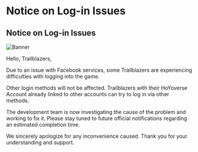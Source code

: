 # Notice on Log-in Issues
## Notice on Log-in Issues
![Banner](https://sdk.hoyoverse.com/upload/ann/2024/08/19/2084d89bb54e1afc4d612457f8e35603_568234991153895672.png)

Hello, Trailblazers,

Due to an issue with Facebook services, some Trailblazers are experiencing difficulties with logging into the game.

Other login methods will not be affected. Trailblazers with their HoYoverse Account already linked to other accounts can try to log in via other methods.

The development team is now investigating the cause of the problem and working to fix it. Please stay tuned to future official notifications regarding an estimated completion time.

We sincerely apologize for any inconvenience caused. Thank you for your understanding and support.
